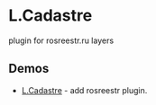 # L.Cadastre
plugin for rosreestr.ru layers

Demos
------
  * [L.Cadastre](http://originalsin.github.io/L.Cadastre/examples/L.Cadastre.html) - add rosreestr plugin.
